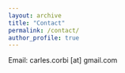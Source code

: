 ```yaml
---
layout: archive
title: "Contact"
permalink: /contact/
author_profile: true
---
```




Email: carles.corbi [at] gmail.com<br>
